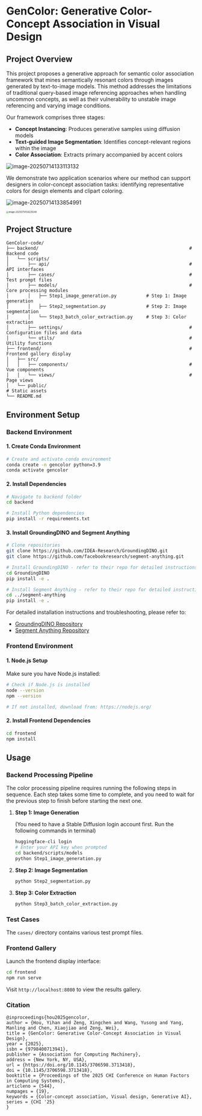 # GenColor: Generative Color-Concept Association in Visual Design

## Project Overview

This project proposes a generative approach for semantic color association framework that mines semantically resonant colors through images generated by text-to-image models. This method addresses the limitations of traditional query-based image referencing approaches when handling uncommon concepts, as well as their vulnerability to unstable image referencing and varying image conditions.

Our framework comprises three stages:
- **Concept Instancing**: Produces generative samples using diffusion models
- **Text-guided Image Segmentation**: Identifies concept-relevant regions within the image
- **Color Association**: Extracts primary accompanied by accent colors

![image-20250714133113132](https://typora-1304458321.cos.ap-guangzhou.myqcloud.com/image-20250714133113132.png)

We demonstrate two application scenarios where our method can support designers in color-concept association tasks: identifying representative colors for design elements and clipart coloring.

![image-20250714133854991](https://typora-1304458321.cos.ap-guangzhou.myqcloud.com/image-20250714133854991.png)

<img src="https://typora-1304458321.cos.ap-guangzhou.myqcloud.com/image-20250714134229246.png" alt="image-20250714134229246" style="zoom:40%;" />

## Project Structure

```
GenColor-code/
├── backend/                    									# Backend code
│   └── scripts/
│       ├── api/               										# API interfaces
│       ├── cases/             										# Test prompt files
│       ├── models/            										# Core processing modules
│       │   ├── Step1_image_generation.py      		# Step 1: Image generation
│       │   ├── Step2_segmentation.py          		# Step 2: Image segmentation
│       │   └── Step3_batch_color_extraction.py 	# Step 3: Color extraction
│       ├── settings/          										# Configuration files and data
│       └── utils/             										# Utility functions
├── frontend/                  										# Frontend gallery display
│   ├── src/
│   │   ├── components/        										# Vue components
│   │   └── views/            										# Page views
│   └── public/              	 										# Static assets
└── README.md
```

## Environment Setup

### Backend Environment

#### 1. Create Conda Environment

```bash
# Create and activate conda environment
conda create -n gencolor python=3.9
conda activate gencolor
```

#### 2. Install Dependencies

```bash
# Navigate to backend folder
cd backend

# Install Python dependencies
pip install -r requirements.txt
```

#### 3. Install GroundingDINO and Segment Anything

```bash
# Clone repositories
git clone https://github.com/IDEA-Research/GroundingDINO.git
git clone https://github.com/facebookresearch/segment-anything.git

# Install GroundingDINO - refer to their repo for detailed instructions
cd GroundingDINO
pip install -e .

# Install Segment Anything - refer to their repo for detailed instructions  
cd ../segment-anything
pip install -e .
```

For detailed installation instructions and troubleshooting, please refer to:
- [GroundingDINO Repository](https://github.com/IDEA-Research/GroundingDINO)
- [Segment Anything Repository](https://github.com/facebookresearch/segment-anything)



### Frontend Environment

#### 1. Node.js Setup

Make sure you have Node.js installed:

```bash
# Check if Node.js is installed
node --version
npm --version

# If not installed, download from: https://nodejs.org/
```

#### 2. Install Frontend Dependencies

```bash
cd frontend
npm install
```

## Usage

### Backend Processing Pipeline

The color processing pipeline requires running the following steps in sequence. Each step takes some time to complete, and you need to wait for the previous step to finish before starting the next one.

1. **Step 1: Image Generation**

   (You need to have a Stable Diffusion login account first. Run the following commands in terminal)

   ```bash
   huggingface-cli login
   # Enter your API key when prompted
   cd backend/scripts/models
   python Step1_image_generation.py
   ```

2. **Step 2: Image Segmentation**
   
   ```bash
   python Step2_segmentation.py
   ```
   
3. **Step 3: Color Extraction**
   ```bash
   python Step3_batch_color_extraction.py
   ```

### Test Cases

The `cases/` directory contains various test prompt files.

### Frontend Gallery

Launch the frontend display interface:

```bash
cd frontend
npm run serve
```

Visit `http://localhost:8080` to view the results gallery.



### Citation

```
@inproceedings{hou2025gencolor,
author = {Hou, Yihan and Zeng, Xingchen and Wang, Yusong and Yang, Manling and Chen, Xiaojiao and Zeng, Wei},
title = {GenColor: Generative Color-Concept Association in Visual Design},
year = {2025},
isbn = {9798400713941},
publisher = {Association for Computing Machinery},
address = {New York, NY, USA},
url = {https://doi.org/10.1145/3706598.3713418},
doi = {10.1145/3706598.3713418},
booktitle = {Proceedings of the 2025 CHI Conference on Human Factors in Computing Systems},
articleno = {544},
numpages = {19},
keywords = {Color-concept association, Visual design, Generative AI},
series = {CHI '25}
}
```



